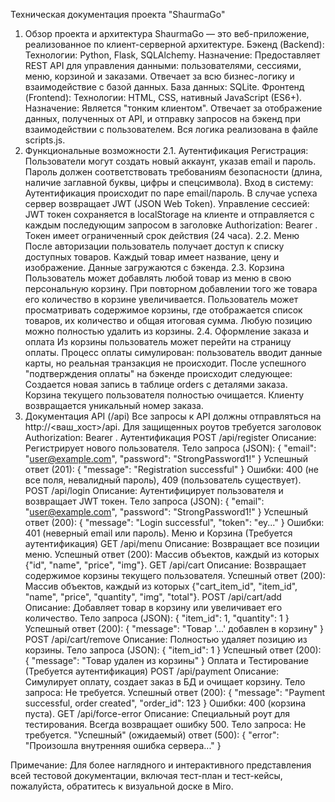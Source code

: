 Техническая документация проекта "ShaurmaGo"
1. Обзор проекта и архитектура
ShaurmaGo — это веб-приложение, реализованное по клиент-серверной архитектуре.
Бэкенд (Backend):
Технологии: Python, Flask, SQLAlchemy.
Назначение: Предоставляет REST API для управления данными: пользователями, сессиями, меню, корзиной и заказами. Отвечает за всю бизнес-логику и взаимодействие с базой данных.
База данных: SQLite.
Фронтенд (Frontend):
Технологии: HTML, CSS, нативный JavaScript (ES6+).
Назначение: Является "тонким клиентом". Отвечает за отображение данных, полученных от API, и отправку запросов на бэкенд при взаимодействии с пользователем. Вся логика реализована в файле scripts.js.
2. Функциональные возможности
2.1. Аутентификация
Регистрация: Пользователи могут создать новый аккаунт, указав email и пароль. Пароль должен соответствовать требованиям безопасности (длина, наличие заглавной буквы, цифры и спецсимвола).
Вход в систему: Аутентификация происходит по паре email/пароль. В случае успеха сервер возвращает JWT (JSON Web Token).
Управление сессией: JWT токен сохраняется в localStorage на клиенте и отправляется с каждым последующим запросом в заголовке Authorization: Bearer <token>. Токен имеет ограниченный срок действия (24 часа).
2.2. Меню
После авторизации пользователь получает доступ к списку доступных товаров.
Каждый товар имеет название, цену и изображение. Данные загружаются с бэкенда.
2.3. Корзина
Пользователь может добавлять любой товар из меню в свою персональную корзину.
При повторном добавлении того же товара его количество в корзине увеличивается.
Пользователь может просматривать содержимое корзины, где отображается список товаров, их количество и общая итоговая сумма.
Любую позицию можно полностью удалить из корзины.
2.4. Оформление заказа и оплата
Из корзины пользователь может перейти на страницу оплаты.
Процесс оплаты симулирован: пользователь вводит данные карты, но реальная транзакция не происходит.
После успешного "подтверждения оплаты" на бэкенде происходит следующее:
Создается новая запись в таблице orders с деталями заказа.
Корзина текущего пользователя полностью очищается.
Клиенту возвращается уникальный номер заказа.
3. Документация API (/api)
Все запросы к API должны отправляться на http://<ваш_хост>/api. Для защищенных роутов требуется заголовок Authorization: Bearer <token>.
Аутентификация
POST /api/register
Описание: Регистрирует нового пользователя.
Тело запроса (JSON): { "email": "user@example.com", "password": "StrongPassword1!" }
Успешный ответ (201): { "message": "Registration successful" }
Ошибки: 400 (не все поля, невалидный пароль), 409 (пользователь существует).
POST /api/login
Описание: Аутентифицирует пользователя и возвращает JWT токен.
Тело запроса (JSON): { "email": "user@example.com", "password": "StrongPassword1!" }
Успешный ответ (200): { "message": "Login successful", "token": "ey..." }
Ошибки: 401 (неверный email или пароль).
Меню и Корзина (Требуется аутентификация)
GET /api/menu
Описание: Возвращает все позиции меню.
Успешный ответ (200): Массив объектов, каждый из которых {"id", "name", "price", "img"}.
GET /api/cart
Описание: Возвращает содержимое корзины текущего пользователя.
Успешный ответ (200): Массив объектов, каждый из которых {"cart_item_id", "item_id", "name", "price", "quantity", "img", "total"}.
POST /api/cart/add
Описание: Добавляет товар в корзину или увеличивает его количество.
Тело запроса (JSON): { "item_id": 1, "quantity": 1 }
Успешный ответ (200): { "message": "Товар '...' добавлен в корзину" }
POST /api/cart/remove
Описание: Полностью удаляет позицию из корзины.
Тело запроса (JSON): { "item_id": 1 }
Успешный ответ (200): { "message": "Товар удален из корзины" }
Оплата и Тестирование (Требуется аутентификация)
POST /api/payment
Описание: Симулирует оплату, создает заказ в БД и очищает корзину.
Тело запроса: Не требуется.
Успешный ответ (200): { "message": "Payment successful, order created", "order_id": 123 }
Ошибки: 400 (корзина пуста).
GET /api/force-error
Описание: Специальный роут для тестирования. Всегда возвращает ошибку 500.
Тело запроса: Не требуется.
"Успешный" (ожидаемый) ответ (500): { "error": "Произошла внутренняя ошибка сервера..." }

Примечание: Для более наглядного и интерактивного представления всей тестовой документации, включая тест-план и тест-кейсы, пожалуйста, обратитесь к визуальной доске в Miro.